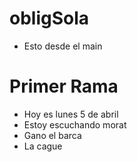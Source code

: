 # obligSola
- Esto desde el main


# Primer Rama
- Hoy es lunes 5 de abril
- Estoy escuchando morat
- Gano el barca
- La cague
